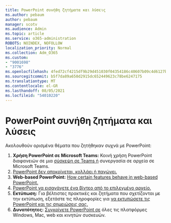 ```yaml
---
title: PowerPoint συνήθη ζητήματα και λύσεις
ms.author: pebaum
author: pebaum
manager: scotv
ms.audience: Admin
ms.topic: article
ms.service: o365-administration
ROBOTS: NOINDEX, NOFOLLOW
localization_priority: Normal
ms.collection: Adm_O365
ms.custom:
- "9001698"
- "3776"
ms.openlocfilehash: 4fed72cf4215df9b29d451030f04354186c40607b09c4d6127b06d92eb25f452
ms.sourcegitcommit: b5f7da89a650d2915dc652449623c78be6247175
ms.translationtype: MT
ms.contentlocale: el-GR
ms.lasthandoff: 08/05/2021
ms.locfileid: "54010220"
---
```

# <a name="powerpoint-common-issues-and-resolutions"></a>PowerPoint συνήθη ζητήματα και λύσεις

Ακολουθούν ορισμένα θέματα που ζητήθηκαν συχνά με PowerPoint:

1. **Χρήση PowerPoint σε Microsoft Teams:** Κοινή χρήση PowerPoint διαφανειών σε μια [σύσκεψη σε Teams ή](https://support.microsoft.com/office/share-content-in-a-meeting-in-teams-fcc2bf59-aecd-4481-8f99-ce55dd836ce8#ID0EABAAA=Desktop) συνεργασία σε αρχεία σε Microsoft Teams.
1. [PowerPoint δεν αποκρίνεται, κολλάει ή παγώνει.](https://support.office.com/article/PowerPoint-isn-t-responding-hangs-or-freezes-652ede6e-e3d2-449a-a07f-8c800dfb948d)
1. **Web-based PowerPoint:** [How certain features behave in web-based PowerPoint.](https://support.microsoft.com/office/how-certain-features-behave-in-web-based-powerpoint-a931f0c8-1305-4428-8f7c-9cfa00ef28c5)
1. [PowerPoint να εισαγάγετε ένα βίντεο από το επιλεγμένο αρχείο.](https://support.office.com/article/PowerPoint-cannot-insert-a-video-from-the-selected-file-acd46430-9e0c-4dca-9484-19cf0afdde7c)
1. **Εκτύπωση:** Για βέλτιστες πρακτικές και ζητήματα που σχετίζονται με την εκτύπωση, εξετάστε τις πληροφορίες για [να εκτυπώσετε τις PowerPoint και τις σημειώσεις σας.](https://support.office.com/article/Print-your-PowerPoint-slides-handouts-or-notes-194d4320-aa03-478b-9300-df25f0d15dc4) 
1. **Δυνατότητες:** [Συγκρίνετε PowerPoint σε](https://support.office.com/article/Compare-PowerPoint-features-on-different-platforms-90986850-227c-4b25-938e-1c5838166b8b#bm11) όλες τις πλατφόρμες Windows, Mac, web και κινητών συσκευών.
